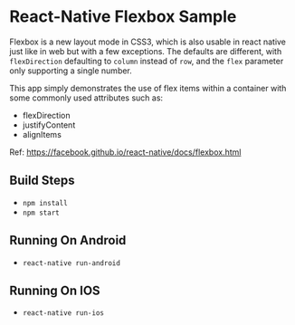 # React-Native Flexbox Sample
Flexbox is a new layout mode in CSS3, which is also usable in react native just like in web but with a few exceptions.
The defaults are different, with `flexDirection` defaulting to `column` instead of `row`, and the `flex` parameter only supporting a single number.

This app simply demonstrates the use of flex items within a container with some commonly used attributes such as:
* flexDirection
* justifyContent
* alignItems

Ref: https://facebook.github.io/react-native/docs/flexbox.html

## Build Steps

* `npm install`
* `npm start`

## Running On Android

* `react-native run-android`

## Running On IOS

* `react-native run-ios`

